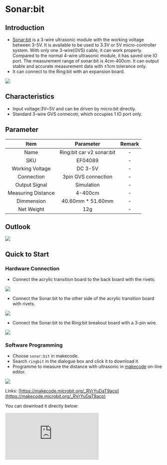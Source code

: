 ﻿# Sonar:bit

## Introduction

- [Sonar:bit](https://www.elecfreaks.com/ring-bit-car-accessories-sonar-bit-tracking-module-and-led-light-bar.html) is a 3-wire ultrasonic module with the working voltage between 3-5V.  It is available to be used to 3.3V or 5V micro-controller system. With only one 3-wire(GVS) cable, it can work properly. Compared to the normal 4-wire ultrasonic module, it has saved one IO port. The measurement range of sonar:bit is 4cm-400cm. It can output stable and accurate measurement data with ±1cm tolerance only.
- It can connect to the Ring:bit with an expansion board.

![](https://wiki-media-ef.oss-cn-hongkong.aliyuncs.com//images/ring_bit_v2_sonar_01.jpg)

## Characteristics

- Input voltage:3V~5V  and can be driven by micro:bit directly.
- Standard 3-wire GVS connecotr, which occupies 1 IO port only.

## Parameter


 Item | Parameter | Remark
 :-: | :-: |:-:
 Name |Ring:bit car v2 sonar:bit|-
 SKU|EF04089|-
 Working Voltage |DC 3-5V|-
 Connection |3pin GVS connection|-
 Output Signal |Simulation|-
 Measuring Distance |4-400cm|-
 Dimmension |40.60mm * 51.60mm|-
 Net Weight |12g|-


## Outlook


![](https://wiki-media-ef.oss-cn-hongkong.aliyuncs.com//images/ring_bit_v2_sonar_02.jpg)

## Quick to Start

### Hardware Connection


- Connect the acrylic transition board to the back board with the rivets.

![](https://wiki-media-ef.oss-cn-hongkong.aliyuncs.com//images/ring_bit_v2_sonar_03.jpg)

- Connect the Sonar:bit to the other side of the acrylic transition board with rivets.

![](https://wiki-media-ef.oss-cn-hongkong.aliyuncs.com//images/ring_bit_v2_sonar_04.jpg)

- Connect the Sonar:bit to the Ring:bit breakout board with a 3-pin wire.

![](https://wiki-media-ef.oss-cn-hongkong.aliyuncs.com//images/ring_bit_v2_sonar_05.jpg)

### Software Programming


- Choose `sonar:bit` in makecode.
- Search `ringbit` in the dialogue box and click it to download it.
- Programme to measure the distance with ultrasonic in [makecode](https://makecode.microbit.org/) on-line editor.


![](https://wiki-media-ef.oss-cn-hongkong.aliyuncs.com//images/ring_bit_v2_sonar_06.png)

Links: [https://makecode.microbit.org/_RVrYuDaT9acp](https://makecode.microbit.org/_RVrYuDaT9acp)

You can download it directly below:

<div
    style={{
        position: 'relative',
        paddingBottom: '60%',
        overflow: 'hidden',
    }}
>
    <iframe
        src="https://makecode.microbit.org/_RVrYuDaT9acp"
        frameborder="0"
        sandbox="allow-popups allow-forms allow-scripts allow-same-origin"
        style={{
            position: 'absolute',
            width: '100%',
            height: '100%',
        }}
    />
</div>

### Result


- The value measured by Sonar:bit is showing on the micro:bit.

## About


[case 10](http://www.elecfreaks.com/learn-en/microbitKit/ring_bit_v2/ring_bit_car_v2_case_10.html)
